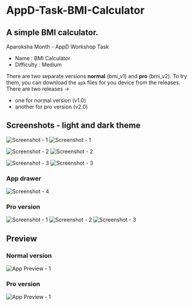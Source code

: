 # AppD-Task-BMI-Calculator

## A simple BMI calculator.
Aparoksha Month - AppD Workshop Task
- Name : BMI Calculator
- Difficulty : Medium

There are two separate versions __normal__ (bmi_v1) and __pro__ (bmi_v2).
To try them, you can download the `apk` files for you device from the releases.
There are two releases ->
- one for normal version (v1.0)
- another for pro version (v2.0)


## Screenshots - light and dark theme
![Screenshot - 1](./preview/shot-1.jpg) ![Screenshot - 1](./preview/shot-1_dark.jpg)

![Screenshot - 2](./preview/shot-2.jpg) ![Screenshot - 2](./preview/shot-2_dark.jpg)

![Screenshot - 3](./preview/shot-3.jpg) ![Screenshot - 3](./preview/shot-3_dark.jpg)

### App drawer
![Screenshot - 4](./preview/shot-4_dark.jpg)

### Pro version
![Screenshot - 1](./preview/shot-1_pro.jpg)
![Screenshot - 2](./preview/shot-2_pro.jpg)
![Screenshot - 3](./preview/shot-3_pro.jpg)


## Preview
### Normal version
![App Preview - 1](./preview/app_normal.gif)

### Pro version
![App Preview - 1](./preview/app_pro.gif)

